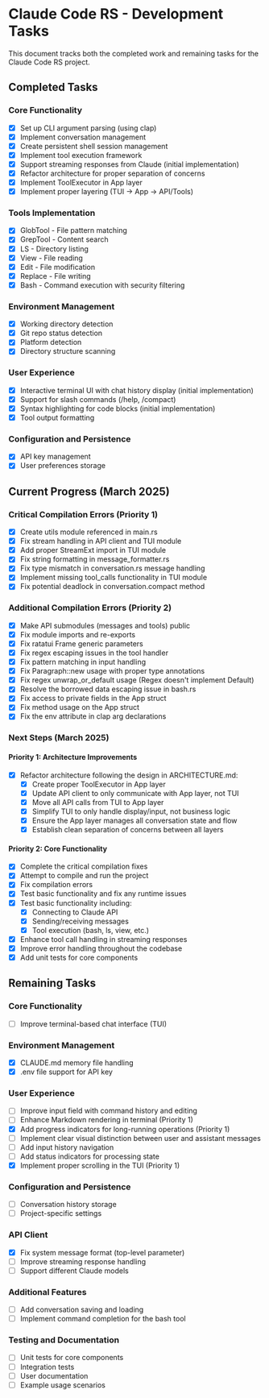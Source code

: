 # Claude Code RS - Development Tasks

This document tracks both the completed work and remaining tasks for the Claude Code RS project.

## Completed Tasks

### Core Functionality
- [x] Set up CLI argument parsing (using clap)
- [x] Implement conversation management
- [x] Create persistent shell session management
- [x] Implement tool execution framework
- [x] Support streaming responses from Claude (initial implementation)
- [x] Refactor architecture for proper separation of concerns
- [x] Implement ToolExecutor in App layer
- [x] Implement proper layering (TUI → App → API/Tools)

### Tools Implementation
- [x] GlobTool - File pattern matching
- [x] GrepTool - Content search
- [x] LS - Directory listing
- [x] View - File reading
- [x] Edit - File modification
- [x] Replace - File writing
- [x] Bash - Command execution with security filtering

### Environment Management
- [x] Working directory detection
- [x] Git repo status detection
- [x] Platform detection
- [x] Directory structure scanning

### User Experience
- [x] Interactive terminal UI with chat history display (initial implementation)
- [x] Support for slash commands (/help, /compact)
- [x] Syntax highlighting for code blocks (initial implementation)
- [x] Tool output formatting

### Configuration and Persistence
- [x] API key management
- [x] User preferences storage

## Current Progress (March 2025)

### Critical Compilation Errors (Priority 1)
- [x] Create utils module referenced in main.rs
- [x] Fix stream handling in API client and TUI module
- [x] Add proper StreamExt import in TUI module
- [x] Fix string formatting in message_formatter.rs
- [x] Fix type mismatch in conversation.rs message handling
- [x] Implement missing tool_calls functionality in TUI module
- [x] Fix potential deadlock in conversation.compact method

### Additional Compilation Errors (Priority 2)
- [x] Make API submodules (messages and tools) public
- [x] Fix module imports and re-exports
- [x] Fix ratatui Frame generic parameters
- [x] Fix regex escaping issues in the tool handler
- [x] Fix pattern matching in input handling
- [x] Fix Paragraph::new usage with proper type annotations
- [x] Fix regex unwrap_or_default usage (Regex doesn't implement Default)
- [x] Resolve the borrowed data escaping issue in bash.rs
- [x] Fix access to private fields in the App struct
- [x] Fix method usage on the App struct
- [x] Fix the env attribute in clap arg declarations

### Next Steps (March 2025)

#### Priority 1: Architecture Improvements
- [x] Refactor architecture following the design in ARCHITECTURE.md:
  - [x] Create proper ToolExecutor in App layer
  - [x] Update API client to only communicate with App layer, not TUI
  - [x] Move all API calls from TUI to App layer
  - [x] Simplify TUI to only handle display/input, not business logic
  - [x] Ensure the App layer manages all conversation state and flow
  - [x] Establish clean separation of concerns between all layers

#### Priority 2: Core Functionality
- [x] Complete the critical compilation fixes
- [x] Attempt to compile and run the project
- [x] Fix compilation errors
- [x] Test basic functionality and fix any runtime issues
- [x] Test basic functionality including:
  - [x] Connecting to Claude API
  - [x] Sending/receiving messages
  - [x] Tool execution (bash, ls, view, etc.)
- [x] Enhance tool call handling in streaming responses
- [x] Improve error handling throughout the codebase
- [x] Add unit tests for core components

## Remaining Tasks

### Core Functionality
- [ ] Improve terminal-based chat interface (TUI)

### Environment Management
- [x] CLAUDE.md memory file handling
- [x] .env file support for API key

### User Experience
- [ ] Improve input field with command history and editing
- [ ] Enhance Markdown rendering in terminal (Priority 1)
- [x] Add progress indicators for long-running operations (Priority 1)
- [ ] Implement clear visual distinction between user and assistant messages
- [ ] Add input history navigation
- [ ] Add status indicators for processing state
- [x] Implement proper scrolling in the TUI (Priority 1)

### Configuration and Persistence
- [ ] Conversation history storage
- [ ] Project-specific settings

### API Client
- [x] Fix system message format (top-level parameter)
- [ ] Improve streaming response handling
- [ ] Support different Claude models

### Additional Features
- [ ] Add conversation saving and loading
- [ ] Implement command completion for the bash tool

### Testing and Documentation
- [ ] Unit tests for core components
- [ ] Integration tests
- [ ] User documentation
- [ ] Example usage scenarios